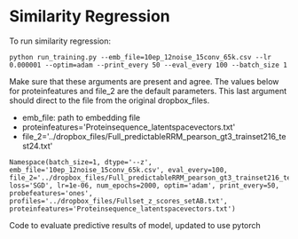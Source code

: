 # Similarity Regression


To run similarity regression:
```
python run_training.py --emb_file=10ep_12noise_15conv_65k.csv --lr 0.000001 --optim=adam --print_every 50 --eval_every 100 --batch_size 1
```

Make sure that these arguments are present and agree. The values below for proteinfeatures and file_2 are the default parameters. This last argument should direct to the file from the original dropbox_files.

- emb_file: path to embedding file
- proteinfeatures='Proteinsequence_latentspacevectors.txt'
- file_2='../dropbox_files/Full_predictableRRM_pearson_gt3_trainset216_test24.txt'

```
Namespace(batch_size=1, dtype='--z', emb_file='10ep_12noise_15conv_65k.csv', eval_every=100, file_2='../dropbox_files/Full_predictableRRM_pearson_gt3_trainset216_test24.txt', loss='SGD', lr=1e-06, num_epochs=2000, optim='adam', print_every=50, probefeatures='ones', profiles='../dropbox_files/Fullset_z_scores_setAB.txt', proteinfeatures='Proteinsequence_latentspacevectors.txt')
```

Code to evaluate predictive results of model, updated to use pytorch


